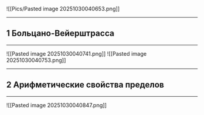 ![[Pics/Pasted image 20251030040653.png]]

---
1 Больцано-Вейерштрасса
---
---
![[Pasted image 20251030040741.png]]
![[Pasted image 20251030040753.png]]

---
2 Арифметические свойства пределов
---
---
![[Pasted image 20251030040847.png]]
